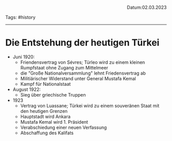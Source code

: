 <p align="right">Datum:02.03.2023</p>

Tags: #history 

---
# Die Entstehung der heutigen Türkei
- Juni 1920: 
	- Friendensvertrag von Sévres; Türleo wird zu einem kleinen Rumpfstaat ohne Zugang zum Mittelmeer
	- die "Große Nationalversammlung" lehnt Friedensvertrag ab
	- Militiärischer Widerstand unter General Mustafa Kemal
	- Kampf für Nationalstaat
- August 1922:
	- Sieg über griechische Truppen
- 1923
	- Vertrag von Luassane; Türkei wird zu einem souveränen Staat mit den heutigen Grenzen 
	- Hauptstadt wird Ankara
	- Mustafa Kemal wird 1. Präsident
	- Verabschiedung einer neuen Verfassung
	- Abschaffung des Kalifats
